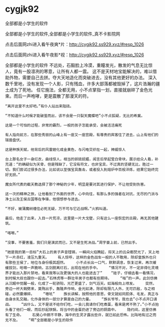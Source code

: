 # cygjk92
全部都是小学生的软件

全部都是小学生的软件,全部都是小学生的软件_真不卡影院网

点击后面网zhi进入看午夜爽*片：http://cygjk92.ss929.xyz/#resp_1026

点击后面网zhi进入看午夜影*视：http://cygjk92.ss929.xyz/#resp_1026

全部都是小学生的软件    不远处，石毅脸上冷漠，重瞳发光，散发的气息无比惊人，竟有一股凛冽的寒意，让所有人都一震。    这不是天材地宝能解决的，难以借助外物，需要自己去拼。夺大天地造化而突破进去，没有其他更好的办法。    深入数千里地，没有发现一个人影，只有残血，许多大部落都被毁掉了，这片浩瀚的疆土成为了死地。    任它施法，全都无用，小不点掌指一划，直接就崩碎了金色光束。而后一声咆哮，更是震散了那漫天的符。

    “离开这里不太好吧。”有仆人站出来阻挠。

    “不知道什么时候才能破茧而出，该不会是一只裂天魔蝶吧”小不点狐疑，无比的希冀。

    这是一个可怕的过程，非常的霸烈，一般的孩子怎能承受，会被活活痛死

    有人指向前方，在那些秀丽的山峰上有一座又一座宫殿，有尊贵的宾客住了进去，山上有他们的瑞兽盘伏。

    这是种族天赋，他背后的风雷翅化成金黄色，与闪电交织在一起，神威惊人

    台上那名女子一身红衣，曲线惊人，相当的妖娆妩媚，闻言后举起莹白骨块，展示给众人看，补充道：“的确疑似为天骨，但是残缺了，它没有符文，也非宝具，不过真的坚硬无比，胜过一切。我们尝试过很多办法，比如说以至强宝具轰击，或者投入到熔炉中百般淬炼，结果它始终完好无损。”

    魔女所代表的截天教选择了那个神秘的少年，明显是要对其进行保护，不让他受到伤害。

    这一次的精神之旅，让他看到了外面的世界，心中向往，有那么多的强者在对抗，无尽的门派与净土以及王侯古国等在争锋，他很想参与进去。

    “不好，被蒲魔树缠住必死无疑，万不可与它近战啊。”火鸦叫道。

    最后，他走了出来，入目一片荒凉，这里是一片大戈壁，只有这么一座恢宏的古殿，再无其他建筑。

    “喀嚓。”

    “没事，不要害羞，我们只是演武而已，又不是生死决战。”周宇豪上前，已然出手。

    “她是我的第一目标”大石上的男子声音铿锵，一瞬间火焰腾起，将天上的云朵都焚光了，天上地下一片赤红，凌压九重天。    有人惊呼，这样的金色战车一般的人不敢用，除却皇族外也只有那些王侯了，地位与身份极其超然。    小不点长出一口气，默默调息，恢复过来，再次缓缓拔剑，呛啷一声脆响，古剑脱离烂石，出现在他的手中。    “情况不对，不一定非得化灵境界才能出入那片禁地，看来我等以及更强大的人也能进去了”    “娃子，仔细去看一看情况，到时候大叔也跟你一起去。”石林虎等一群壮年男子也都有些期待。    “嗡”的一声。此剑仿佛从沉眠中觉醒一般，化成了一轮骄阳，光芒更盛了，剑气滔天。如海般向上喷发。    突然，旁边一杆大戟劈来，莫殇出手，轰隆声作响，金光如涛，除却有限几人外，无可匹敌，与之相碰，必然要爆碎。    “嗷吼”    族长讲解，按照他的意思，骨文就如同肌体、毛发，真正与自身水乳交融，化作身体的一部分才算是自己的力量。    “族长爷爷，我也去”小不点开口请战。    “凶什么，又不是说不给你们吃，一会儿我请你们吃煮蛋，看来是烤不熟了。”小不点抬头看了他们一眼，而后抄起铁锅，将当中的金蛋扔进了旁边的铜鼎中。    隐约间，这里仿佛有了生命。    石昊心中颇不平静，海中的生灵才露出些许，就已如此恐怖。比陆地有过之而无不及。    “啊”全部都是小学生的软件
